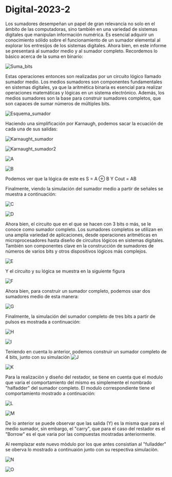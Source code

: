 # Digital-2023-2

Los sumadores desempeñan un papel de gran relevancia no solo en el ámbito de las computadoras, sino también en una variedad de sistemas digitales que manipulan información numérica. Es esencial adquirir un conocimiento sólido sobre el funcionamiento de un sumador elemental al explorar los entresijos de los sistemas digitales.
Ahora bien, en este informe se presentará al sumador medio y al sumador completo. Recordemos lo básico acerca de la suma en binario:

![Suma_bits](Picture1.png)


Estas operaciones entonces son realizadas por un circuito lógico llamado sumador medio. Los medios sumadores son componentes fundamentales en sistemas digitales, ya que la aritmética binaria es esencial para realizar operaciones matemáticas y lógicas en un sistema electrónico. Además, los medios sumadores son la base para construir sumadores completos, que son capaces de sumar números de múltiples bits.

![Esquema_sumador](Piture2.png)

Haciendo una simplificación por Karnaugh, podemos sacar la ecuación de cada una de sus salidas:

![Karnaught_sumador](Picture3.png)

![Karnaught_sumador2](Picture4.png)

![A](Picture5.png)

![B](Picture6.png)

Podemos ver que la lógica de este es S = A ⊕ B Y Cout = AB 

Finalmente, viendo la simulación del sumador medio a partir de señales se muestra a continuación:

![C](Picture7.png)

![D](Picture8.png)

Ahora bien, el circuito que en el que se hacen con 3 bits o más, se le conoce como sumador completo. Los sumadores completos se utilizan en una amplia variedad de aplicaciones, desde operaciones aritméticas en microprocesadores hasta diseño de circuitos lógicos en sistemas digitales. También son componentes clave en la construcción de sumadores de números de varios bits y otros dispositivos lógicos más complejos.

![E](Picture9.png)

Y el circuito y su lógica se muestra en la siguiente figura

![F](Picture10.png)

Ahora bien, para construir un sumador completo, podemos usar dos sumadores medio de esta manera: 

![G](Picture11.png)

Finalmente, la simulación del sumador completo de tres bits a partir de pulsos es mostrada a continuación:

![H](Picture12.png)

![I](Pic13.png)

Teniendo en cuenta lo anterior, podemos construir un sumador completo de 4 bits, junto con su simulación
![J](Picture13.png)

![K](Picture14.png)

Para la realizaciòn y diseño del restador, se tiene en cuenta que el modulo que varia el comportamiento del mismo es simplemente el nombrado "halfadder" del sumador completo. El modulo correspondiente tiene el comportamiento mostrado a continuación:

![L](Picturer1.png)

![M](PictureR2.jpeg)

De lo anterior se puede observar que las salida (Y) es la misma que para el medio sumador, sin embargo, el "carry", que para el caso del restador es el "Borrow" es el que varia por las compuestas mostradas anteriormente.

Al reemplazar este nuevo mòdulo por los que antes consistian al "fulladder" se oberva lo mostrado a continuaión junto con su respectiva simulaciòn.


![N](PictureR3.jpeg)

![O](PictureR4.jpeg)


